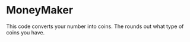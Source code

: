 # MoneyMaker
This code converts your number into coins. The rounds out what type of coins you have. 
